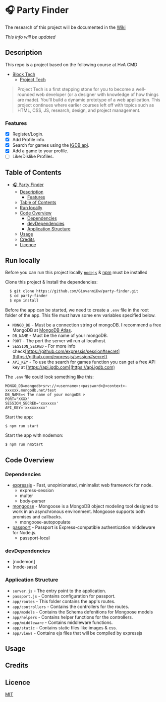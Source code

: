 # 🎧 Party Finder
The research of this project will be documented in the [Wiki](https://github.com/GiovanniDw/dating-app/wiki)

_This info will be updated_

## Description

This repo is a project based on the following course at HvA CMD
- [Block Tech](https://github.com/cmda-bt)
   - [Project Tech](https://github.com/cmda-bt/pt-course-19-20)

> Project Tech is a first stepping stone for you to become a well-rounded web developer (or a designer with knowledge of how things are made). You'll build a dynamic prototype of a web application. This project continues where earlier courses left off with topics such as HTML, CSS, JS, research, design, and project management.

### Features
- [x] Register/Login.
- [x] Add Profile info.
- [x] Search for games using the [IGDB api](https://api-docs.igdb.com/#about).
- [x] Add a game to your profile.
- [ ] Like/Dislike Profiles.

## Table of Contents

- [🎧 Party Finder](#%f0%9f%8e%a7-party-finder)
  - [Description](#description)
    - [Features](#features)
  - [Table of Contents](#table-of-contents)
  - [Run locally](#run-locally)
  - [Code Overview](#code-overview)
    - [Dependencies](#dependencies)
    - [devDependencies](#devdependencies)
    - [Application Structure](#application-structure)
  - [Usage](#usage)
  - [Credits](#credits)
  - [Licence](#licence)

## Run locally

Before you can run this project locally [`nodejs`](https://nodejs.org/en/) & [npm](https://docs.npmjs.com/downloading-and-installing-node-js-and-npm) must be installed

Clone this project & Install the dependencies:
```zsh
  $ git clone https://github.com/GiovanniDw/party-finder.git  
  $ cd party-finder
  $ npm install
```

Before the app can be started, we need to create a `.env` file in the root folder of the app. This file must have some env variables specified below.
   - `MONGO_DB` - Must be a connection string of mongoDB. I recommend a free MongoDB at [MongoDB Atlas](https://www.mongodb.com/cloud/atlas).
   - `DB_NAME` - Must be the name of your mongoDB.
   - `PORT` - The port the server wil run at localhost.
   - `SESSION_SECRED` - For more info check[https://github.com/expressjs/session#secret](https://github.com/expressjs/session#secret)
   - `API_KEY` - To use the search for games function you can get a free API key at [https://api.igdb.com](https://api.igdb.com) 


The `.env` file could look something like this: 

```
MONGO_DB=mongodb+srv://<username>:<password>@<context>-xxxxxx.mongodb.net/test
DB_NAME=< The name of your mongoDB >
PORT="XXXX"
SESSION_SECRED='xxxxxxx'
API_KEY='xxxxxxxxx'
```

Start the app:
```zsh
$ npm run start
```
Start the app with nodemon:
```zsh
$ npm run nmStart
```

## Code Overview
### Dependencies
- [expressjs](https://github.com/expressjs/express) - Fast, unopinionated, minimalist web framework for node.
  - express-session
  - multer
  - body-parser
- [mongoose](https://github.com/Automattic/mongoose) - Mongoose is a MongoDB object modeling tool designed to work in an asynchronous environment. Mongoose supports both promises and callbacks.
  - mongoose-autopopulate
- [passport](https://github.com/jaredhanson/passport) - Passport is Express-compatible authentication middleware for Node.js.
  - passport-local  

### devDependencies
- [nodemon]
- [node-sass]

### Application Structure
- `server.js` - The entry point to the application.
- `passport.js` - Contains configuration for passport.
- `app/routes` - This folder contains the app's routes.
- `app/controllers` - Contains the controllers for the routes.
- `app/models` - Contains the Schema defenitions for Mongoose models
- `app/helpers` - Contains helper functions for the controllers.
- `app/middleware` - Contains middleware functions.
- `app/static` - Contains static files like images & css.
- `app/views` - Contains ejs files that will be compiled by expressjs


## Usage 

## Credits

## Licence 
[MIT](LICENCE)



